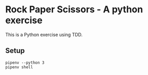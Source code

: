 # Rock Paper Scissors - A python exercise

This is a Python exercise using TDD.

## Setup
```
pipenv --python 3
pipenv shell
```

